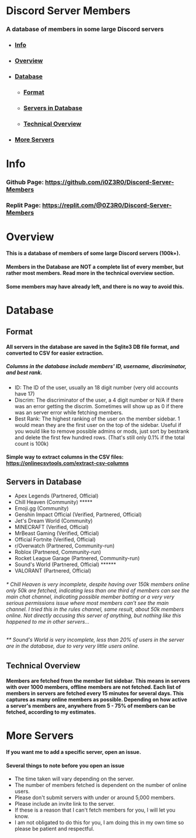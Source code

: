 # Discord Server Members
### A database of members in some large Discord servers

- ### [Info](#info)
- ### [Overview](#overview)
- ### [Database](#database)
  - ### [Format](#format)
  - ### [Servers in Database](#servers-in-database)
  - ### [Technical Overview](#technical-overview)
- ### [More Servers](#more-servers)

# Info
### Github Page: https://github.com/i0Z3R0/Discord-Server-Members
### Replit Page: https://replit.com/@0Z3R0/Discord-Server-Members

# Overview
#### This is a database of members of some large Discord servers (100k+). 
#### Members in the Database are **NOT** a complete list of every member, but rather most members. Read more in the technical overview section. 
#### Some members may have already left, and there is no way to avoid this. 

# Database

## Format
#### All servers in the database are saved in the Sqlite3 DB file format, and converted to CSV for easier extraction. 
##### Columns in the database include members' ID, username, discriminator, and best rank. 
* ID: The ID of the user, usually an 18 digit number (very old accounts have 17)
* Discrim: The discriminator of the user, a 4 digit number or N/A if there was an error getting the discrim. Sometimes will show up as 0 if there was an server error while fetching members. 
* Best Rank: The highest ranking of the user on the member sidebar. 1 would mean they are the first user on the top of the sidebar. Useful if you would like to remove possible admins or mods, just sort by bestrank and delete the first few hundred rows. (That's still only 0.1% if the total count is 100k)
#### Simple way to extract columns in the CSV files: https://onlinecsvtools.com/extract-csv-columns

## Servers in Database
* Apex Legends (Partnered, Official)
* Chill Heaven (Community) *****
* Emoji.gg (Community)
* Genshin Impact Official (Verified, Partnered, Official)
* Jet's Dream World (Community)
* MINECRAFT (Verified, Official)
* MrBeast Gaming (Verified, Official)
* Official Fortnite (Verified, Official)
* r/Overwatch (Partnered, Community-run)
* Roblox (Partnered, Community-run)
* Rocket League Garage (Partnered, Community-run)
* Sound's World (Partnered, Official) ******
* VALORANT (Partnered, Official)

###### * Chill Heaven is very incomplete, despite having over 150k members online only 50k are fetched, indicating less than one third of members can see the main chat channel, indicating possible member botting or a very very serious permissions issue where most members can't see the main channel. I tried this in the rules channel, same result, about 50k members online. Not directly accusing this server of anything, but nothing like this happened to me in other servers...

###### ** Sound's World is very incomplete, less than 20% of users in the server are in the database, due to very very little users online. 

## Technical Overview
#### Members are fetched from the member list sidebar. This means in servers with over 1000 members, offline members are not fetched. Each list of members in servers are fetched every 15 minutes for several days. This captures as many online members as possible. Depending on how active a server's members are, anywhere from 5 - 75% of members can be fetched, according to my estimates. 

# More Servers
#### If you want me to add a specific server, open an issue. 
#### Several things to note before you open an issue
* The time taken will vary depending on the server. 
* The number of members fetched is dependent on the number of online users. 
* Please don't submit servers with under or around 5,000 members. 
* Please include an invite link to the server. 
* If these is a reason that I can't fetch members for you, I will let you know. 
* I am not obligated to do this for you, I am doing this in my own time so please be patient and respectful. 
